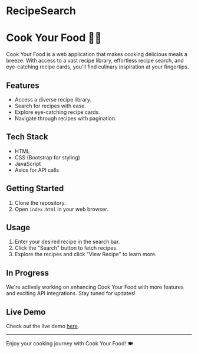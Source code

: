 # RecipeSearch
# Cook Your Food 🍳🍔

Cook Your Food is a web application that makes cooking delicious meals a breeze. With access to a vast recipe library, effortless recipe search, and eye-catching recipe cards, you'll find culinary inspiration at your fingertips.

## Features

- Access a diverse recipe library.
- Search for recipes with ease.
- Explore eye-catching recipe cards.
- Navigate through recipes with pagination.

## Tech Stack

- HTML
- CSS (Bootstrap for styling)
- JavaScript
- Axios for API calls

## Getting Started

1. Clone the repository.
2. Open `index.html` in your web browser.

## Usage

1. Enter your desired recipe in the search bar.
2. Click the "Search" button to fetch recipes.
3. Explore the recipes and click "View Recipe" to learn more.

## In Progress

We're actively working on enhancing Cook Your Food with more features and exciting API integrations. Stay tuned for updates!

## Live Demo

Check out the live demo [here]((https://cookyourfood-recipesearch.netlify.app/)).

---

Enjoy your cooking journey with Cook Your Food! 🍽️
